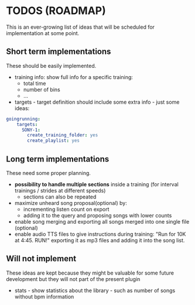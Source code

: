 # TODOS (ROADMAP)

This is an ever-growing list of ideas that will be scheduled for implementation at some point.


## Short term implementations 
These should be easily implemented.

- training info: show full info for a specific training:
    - total time
    - number of bins
    - ...
- targets - target definition should include some extra info - just some ideas:
```yaml
goingrunning:
    targets:
      SONY-1:
        create_training_folder: yes
        create_playlist: yes
```


## Long term implementations 
These need some proper planning.

- **possibility to handle multiple sections** inside a training (for interval trainings / strides at different speeds)
    - sections can also be repeated
- maximize unheard song proposal(optional) by:
    - incrementing listen count on export
    - adding it to the query and proposing songs with lower counts
- enable song merging and exporting all songs merged into one single file (optional)
- enable audio TTS files to give instructions during training: "Run for 10K at 4:45. RUN!" exporting it as mp3 files and adding it into the song list.


## Will not implement
These ideas are kept because they might be valuable for some future development but they will not part of the present plugin

- stats - show statistics about the library - such as number of songs without bpm information